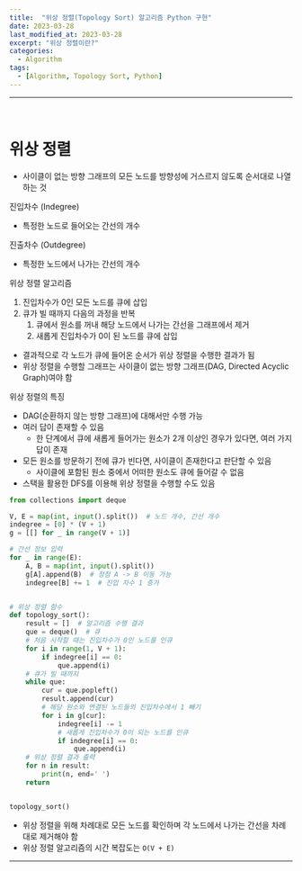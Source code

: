 ```yaml
---
title:  "위상 정렬(Topology Sort) 알고리즘 Python 구현"
date: 2023-03-28
last_modified_at: 2023-03-28
excerpt: "위상 정렬이란?"
categories:
  - Algorithm
tags:
  - [Algorithm, Topology Sort, Python]
---
```


---

<br>

# 위상 정렬

- 사이클이 없는 방향 그래프의 모든 노드를 방향성에 거스르지 않도록 순서대로 나열하는 것

진입차수 (Indegree)

- 특정한 노드로 들어오는 간선의 개수

진출차수 (Outdegree)

- 특정한 노드에서 나가는 간선의 개수

위상 정렬 알고리즘

1. 진입차수가 0인 모든 노드를 큐에 삽입
2. 큐가 빌 때까지 다음의 과정을 반복
   1. 큐에서 원소를 꺼내 해당 노드에서 나가는 간선을 그래프에서 제거
   2. 새롭게 진입차수가 0이 된 노드를 큐에 삽입

- 결과적으로 각 노드가 큐에 들어온 순서가 위상 정렬을 수행한 결과가 됨
- 위상 정렬을 수행할 그래프는 사이클이 없는 방향 그래프(DAG, Directed Acyclic Graph)여야 함

위상 정렬의 특징

- DAG(순환하지 않는 방향 그래프)에 대해서만 수행 가능
- 여러 답이 존재할 수 있음
  - 한 단계에서 큐에 새롭게 들어가는 원소가 2개 이상인 경우가 있다면, 여러 가지 답이 존재
- 모든 원소를 방문하기 전에 큐가 빈다면, 사이클이 존재한다고 판단할 수 있음
  - 사이클에 포함된 원소 중에서 어떠한 원소도 큐에 들어갈 수 없음
- 스택을 활용한 DFS를 이용해 위상 정렬을 수행할 수도 있음

```python
from collections import deque

V, E = map(int, input().split())  # 노드 개수, 간선 개수
indegree = [0] * (V + 1)
g = [[] for _ in range(V + 1)]

# 간선 정보 입력
for _ in range(E):
    A, B = map(int, input().split())
    g[A].append(B)  # 정점 A -> B 이동 가능
    indegree[B] += 1  # 진입 차수 1 증가


# 위상 정렬 함수
def topology_sort():
    result = []  # 알고리즘 수행 결과
    que = deque()  # 큐
    # 처음 시작할 때는 진입차수가 0인 노드를 인큐
    for i in range(1, V + 1):
        if indegree[i] == 0:
            que.append(i)
    # 큐가 빌 때까지
    while que:
        cur = que.popleft()
        result.append(cur)
        # 해당 원소와 연결된 노드들의 진입차수에서 1 빼기
        for i in g[cur]:
            indegree[i] -= 1
            # 새롭게 진입차수가 0이 되는 노드를 인큐
            if indegree[i] == 0:
                que.append(i)
    # 위상 정렬 결과 출력
    for n in result:
        print(n, end=' ')
    return


topology_sort()

```

- 위상 정렬을 위해 차례대로 모든 노드를 확인하며 각 노드에서 나가는 간선을 차례대로 제거해야 함
- 위상 정렬 알고리즘의 시간 복잡도는 `O(V + E)`

---
